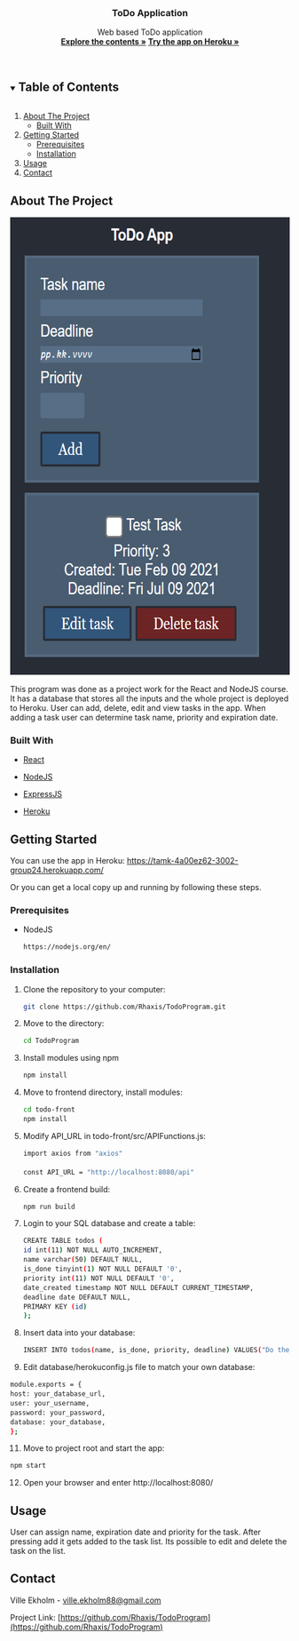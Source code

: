 
<br />
<p align="center">

  <h3 align="center">ToDo Application</h3>

  <p align="center">
    Web based ToDo application
    <br />
    <a href="https://github.com/Rhaxis/TodoProgram"><strong>Explore the contents »</strong></a>
    <a href="https://tamk-4a00ez62-3002-group24.herokuapp.com/"><strong>Try the app on Heroku »</strong></a>
    <br />
    <br />
</p>



<!-- TABLE OF CONTENTS -->
<details open="open">
  <summary><h2 style="display: inline-block">Table of Contents</h2></summary>
  <ol>
    <li>
      <a href="#about-the-project">About The Project</a>
      <ul>
        <li><a href="#built-with">Built With</a></li>
      </ul>
    </li>
    <li>
      <a href="#getting-started">Getting Started</a>
      <ul>
        <li><a href="#prerequisites">Prerequisites</a></li>
        <li><a href="#installation">Installation</a></li>
      </ul>
    </li>
    <li><a href="#usage">Usage</a></li>
    <li><a href="#contact">Contact</a></li>
  </ol>
</details>



<!-- ABOUT THE PROJECT -->
## About The Project
<img src="screenshot.png" alt="Screenshot" width="620" height="824">

This program was done as a project work for the React and NodeJS course. It has a database that stores all the inputs and the whole project is deployed to Heroku.
User can add, delete, edit and view tasks in the app. When adding a task user can determine task name, priority and expiration date.

### Built With

* [React](https://reactjs.org/)

* [NodeJS](https://nodejs.org/en/)

* [ExpressJS](https://expressjs.com/)

* [Heroku](https://www.heroku.com/)





<!-- GETTING STARTED -->
## Getting Started
You can use the app in Heroku: https://tamk-4a00ez62-3002-group24.herokuapp.com/

Or you can get a local copy up and running by following these steps.

### Prerequisites

* NodeJS
  ```sh
  https://nodejs.org/en/
  ```

### Installation

1. Clone the repository to your computer:
   ```sh
   git clone https://github.com/Rhaxis/TodoProgram.git
   ```
2. Move to the directory:
   ```sh
   cd TodoProgram
   ```
3. Install modules using npm
   ```sh
   npm install
   ```
4. Move to frontend directory, install modules:
   ```sh
   cd todo-front
   npm install
   ```
5. Modify API_URL in todo-front/src/APIFunctions.js:
   ```sh
   import axios from "axios"

   const API_URL = "http://localhost:8080/api"
   ```
7. Create a frontend build:
   ```sh
   npm run build
   ```
8. Login to your SQL database and create a table:
   ```sh
   CREATE TABLE todos (
   id int(11) NOT NULL AUTO_INCREMENT,
   name varchar(50) DEFAULT NULL,
   is_done tinyint(1) NOT NULL DEFAULT '0',
   priority int(11) NOT NULL DEFAULT '0',
   date_created timestamp NOT NULL DEFAULT CURRENT_TIMESTAMP,
   deadline date DEFAULT NULL,
   PRIMARY KEY (id)
   );
   ```
9. Insert data into your database:
   ```sh
   INSERT INTO todos(name, is_done, priority, deadline) VALUES("Do the dishes", 0, 5, "2020-12-31");
   ```
10. Edit database/herokuconfig.js file to match your own database:
   ```sh 
   module.exports = {
   host: your_database_url,
   user: your_username,
   password: your_password,
   database: your_database, 
   };
   ```
11. Move to project root and start the app:
   ```sh
   npm start
   ```
12. Open your browser and enter http://localhost:8080/




<!-- USAGE EXAMPLES -->
## Usage

User can assign name, expiration date and priority for the task. After pressing add it gets added to the task list. Its possible to edit and delete the task on the list.



<!-- CONTACT -->
## Contact

Ville Ekholm - ville.ekholm88@gmail.com

Project Link: [https://github.com/Rhaxis/TodoProgram](https://github.com/Rhaxis/TodoProgram)
